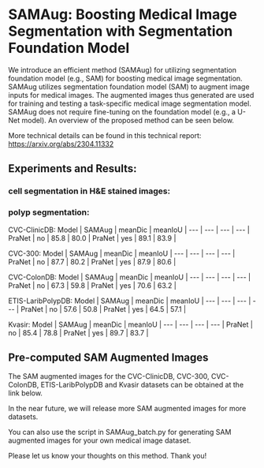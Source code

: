 # SAMAug: Boosting Medical Image Segmentation with Segmentation Foundation Model

We introduce an efficient method (SAMAug) for utilizing segmentation foundation model (e.g., SAM) for boosting medical image segmentation. SAMAug utilizes segmentation foundation model (SAM) to augment image inputs for medical images. The augmented images thus generated are used for training and testing a task-specific medical image segmentation model. SAMAug does not require fine-tuning on the foundation model (e.g., a U-Net model). An overview of the proposed method can be seen below.




More technical details can be found in this technical report: https://arxiv.org/abs/2304.11332



## Experiments and Results:

### cell segmentation in H&E stained images:


### polyp segmentation:

CVC-ClinicDB:
Model | SAMAug | meanDic | meanIoU |
--- | --- | --- | --- |
PraNet | no | 85.8 | 80.0 | 
PraNet | yes | 89.1 | 83.9 | 

CVC-300:
Model | SAMAug | meanDic | meanIoU |
--- | --- | --- | --- |
PraNet | no | 87.7 | 80.2 | 
PraNet | yes | 87.9 | 80.6 | 

CVC-ColonDB:
Model | SAMAug | meanDic | meanIoU |
--- | --- | --- | --- |
PraNet | no | 67.3 | 59.8 | 
PraNet | yes | 70.6 | 63.2 | 

ETIS-LaribPolypDB:
Model | SAMAug | meanDic | meanIoU |
--- | --- | --- | --- |
PraNet | no | 57.6 | 50.8 | 
PraNet | yes | 64.5 | 57.1 | 

Kvasir:
Model | SAMAug | meanDic | meanIoU |
--- | --- | --- | --- |
PraNet | no | 85.4 | 78.8 | 
PraNet | yes | 89.7 | 83.7 | 

## Pre-computed SAM Augmented Images

The SAM augmented images for the CVC-ClinicDB, CVC-300, CVC-ColonDB, ETIS-LaribPolypDB and Kvasir datasets can be obtained at the link below.



In the near future, we will release more SAM augmented images for more datasets. 

You can also use the script in SAMAug_batch.py for generating SAM augmented images for your own medical image dataset.


Please let us know your thoughts on this method. Thank you! 





